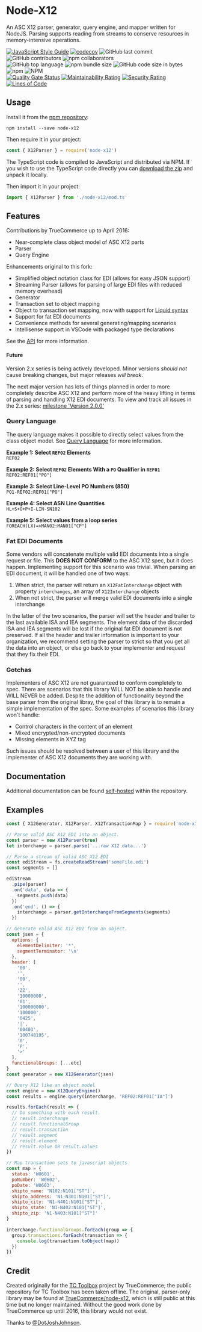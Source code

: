 # Node-X12

An ASC X12 parser, generator, query engine, and mapper written for NodeJS. Parsing supports reading from streams to conserve resources in memory-intensive operations.

[![JavaScript Style Guide](https://img.shields.io/badge/code_style-standard-brightgreen.svg)](https://github.com/standard/eslint-config-standard-with-typescript)
[![codecov](https://codecov.io/gh/ahuggins-nhs/node-x12/branch/master/graph/badge.svg)](https://codecov.io/gh/ahuggins-nhs/node-x12)
![GitHub last commit](https://img.shields.io/github/last-commit/ahuggins-nhs/node-x12)
![GitHub contributors](https://img.shields.io/github/contributors/ahuggins-nhs/node-x12)
![npm collaborators](https://img.shields.io/npm/collaborators/node-x12)<br />
![GitHub top language](https://img.shields.io/github/languages/top/ahuggins-nhs/node-x12)
![npm bundle size](https://img.shields.io/bundlephobia/min/node-x12)
![GitHub code size in bytes](https://img.shields.io/github/languages/code-size/ahuggins-nhs/node-x12)
![npm](https://img.shields.io/npm/dw/node-x12)
![NPM](https://img.shields.io/npm/l/node-x12)<br />
[![Quality Gate Status](https://sonarcloud.io/api/project_badges/measure?project=ahuggins-nhs_node-x12&metric=alert_status)](https://sonarcloud.io/dashboard?id=ahuggins-nhs_node-x12)
[![Maintainability Rating](https://sonarcloud.io/api/project_badges/measure?project=ahuggins-nhs_node-x12&metric=sqale_rating)](https://sonarcloud.io/dashboard?id=ahuggins-nhs_node-x12)
[![Security Rating](https://sonarcloud.io/api/project_badges/measure?project=ahuggins-nhs_node-x12&metric=security_rating)](https://sonarcloud.io/dashboard?id=ahuggins-nhs_node-x12)
[![Lines of Code](https://sonarcloud.io/api/project_badges/measure?project=ahuggins-nhs_node-x12&metric=ncloc)](https://sonarcloud.io/dashboard?id=ahuggins-nhs_node-x12)

## Usage

Install it from the [npm repository](https://www.npmjs.com/package/node-x12):

```console
npm install --save node-x12
```

Then require it in your project:

```js
const { X12Parser } = require('node-x12')
```

The TypeScript code is compiled to JavaScript and distributed via NPM. If you wish to use the TypeScript code directly you can [download the zip](https://github.com/ahuggins-nhs/node-x12/releases/latest) and unpack it locally.

Then import it in your project:

```typescript
import { X12Parser } from './node-x12/mod.ts'
```

## Features

Contributions by TrueCommerce up to April 2016:

- Near-complete class object model of ASC X12 parts
- Parser
- Query Engine

Enhancements original to this fork:

- Simplified object notation class for EDI (allows for easy JSON support)
- Streaming Parser (allows for parsing of large EDI files with reduced memory overhead)
- Generator
- Transaction set to object mapping
- Object to transaction set mapping, now with support for [Liquid syntax](/docs/TransactionMapping.md#liquid-macro-language)
- Support for fat EDI documents
- Convenience methods for several generating/mapping scenarios
- Intellisense support in VSCode with packaged type declarations

See the [API](/docs/API.md) for more information.

#### Future

Version 2.x series is being actively developed. Minor versions _should not_ cause breaking changes, but major releases _will break_.

The next major version has lots of things planned in order to more completely describe ASC X12 and perform more of the heavy lifting in terms of parsing and handling X12 EDI documents. To view and track all issues in the 2.x series: [milestone 'Version 2.0.0'](https://github.com/ahuggins-nhs/node-x12/milestone/1)

### Query Language

The query language makes it possible to directly select values from the class object model. See [Query Language](/docs/QueryLanguage.md) for more information.

**Example 1: Select `REF02` Elements**<br />
`REF02`

**Example 2: Select `REF02` Elements With a `PO` Qualifier in `REF01`**<br />
`REF02:REF01["PO"]`

**Example 3: Select Line-Level PO Numbers (850)**<br />
`PO1-REF02:REF01["PO"]`

**Example 4: Select ASN Line Quantities**<br />
`HL+S+O+P+I-LIN-SN102`

**Example 5: Select values from a loop series**<br />
`FOREACH(LX)=>MAN02:MAN01["CP"]`

### Fat EDI Documents

Some vendors will concatenate multiple valid EDI documents into a single request or file. This **DOES NOT CONFORM** to the ASC X12 spec, but it does happen. Implementing support for this scenario was trivial. When parsing an EDI document, it will be handled one of two ways:

1. When strict, the parser will return an `X12FatInterchange` object with property `interchanges`, an array of `X12Interchange` objects
2. When not strict, the parser will merge valid EDI documents into a single interchange

In the latter of the two scenarios, the parser will set the header and trailer to the last available ISA and IEA segments. The element data of the discarded ISA and IEA segments will be lost if the original fat EDI document is not preserved. If all the header and trailer information is important to your organization, we recommend setting the parser to strict so that you get all the data into an object, or else go back to your implementer and request that they fix their EDI.

### Gotchas

Implementers of ASC X12 are not guaranteed to conform completely to spec. There are scenarios that this library WILL NOT be able to handle and WILL NEVER be added. Despite the addition of functionality beyond the base parser from the original libray, the goal of this library is to remain a simple implementation of the spec. Some examples of scenarios this library won't handle:

- Control characters in the content of an element
- Mixed encrypted/non-encrypted documents
- Missing elements in XYZ tag

Such issues should be resolved between a user of this library and the implementer of ASC X12 documents they are working with.

## Documentation

Additional documentation can be found [self-hosted](/docs/TOC.md) within the repository.

## Examples

```js
const { X12Generator, X12Parser, X12TransactionMap } = require('node-x12')

// Parse valid ASC X12 EDI into an object.
const parser = new X12Parser(true)
let interchange = parser.parse('...raw X12 data...')

// Parse a stream of valid ASC X12 EDI
const ediStream = fs.createReadStream('someFile.edi')
const segments = []

ediStream
  .pipe(parser)
  .on('data', data => {
    segments.push(data)
  })
  .on('end', () => {
    interchange = parser.getInterchangeFromSegments(segments)
  })

// Generate valid ASC X12 EDI from an object.
const jsen = {
  options: {
    elementDelimiter: '*',
    segmentTerminator: '\n'
  },
  header: [
    '00',
    '',
    '00',
    '',
    'ZZ',
    '10000000',
    '01',
    '100000000',
    '100000',
    '0425',
    '|',
    '00403',
    '100748195',
    '0',
    'P',
    '>'
  ],
  functionalGroups: [...etc]
}
const generator = new X12Generator(jsen)

// Query X12 like an object model
const engine = new X12QueryEngine()
const results = engine.query(interchange, 'REF02:REF01["IA"]')

results.forEach(result => {
  // Do something with each result.
  // result.interchange
  // result.functionalGroup
  // result.transaction
  // result.segment
  // result.element
  // result.value OR result.values
})

// Map transaction sets to javascript objects
const map = {
  status: 'W0601',
  poNumber: 'W0602',
  poDate: 'W0603',
  shipto_name: 'N102:N101["ST"]',
  shipto_address: 'N1-N301:N101["ST"]',
  shipto_city: 'N1-N401:N101["ST"]',
  shipto_state: 'N1-N402:N101["ST"]',
  shipto_zip: 'N1-N403:N101["ST"]'
}

interchange.functionalGroups.forEach(group => {
  group.transactions.forEach(transaction => {
    console.log(transaction.toObject(map))
  })
})
```

## Credit

Created originally for the [TC Toolbox](https://github.com/TrueCommerce/vscode-tctoolbox) project by TrueCommerce; the public repository for TC Toolbox has been taken offline. The original, parser-only library may be found at [TrueCommerce/node-x12](https://github.com/TrueCommerce/node-x12), which is still public at this time but no longer maintained. Without the good work done by TrueCommerce up until 2016, this library would not exist.

Thanks to [@DotJoshJohnson](https://github.com/DotJoshJohnson).
